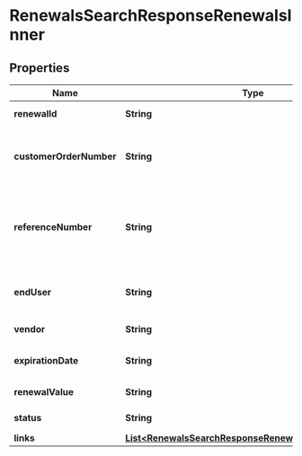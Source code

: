 

# RenewalsSearchResponseRenewalsInner


## Properties

| Name | Type | Description | Notes |
|------------ | ------------- | ------------- | -------------|
|**renewalId** | **String** | Unique renewal ID. |  [optional] |
|**customerOrderNumber** | **String** | The reseller&#39;s order number for reference in their system. |  [optional] |
|**referenceNumber** | **String** | Renewal reference number. It could be notification id or quote number. |  [optional] |
|**endUser** | **String** | The company name for the end user/customer. |  [optional] |
|**vendor** | **String** | The name of the vendor. |  [optional] |
|**expirationDate** | **String** | Renewal expiration date. |  [optional] |
|**renewalValue** | **String** | The value of the renewal. |  [optional] |
|**status** | **String** | The status of the renewal. |  [optional] |
|**links** | [**List&lt;RenewalsSearchResponseRenewalsInnerLinksInner&gt;**](RenewalsSearchResponseRenewalsInnerLinksInner.md) |  |  [optional] |




